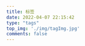 ```yaml
---
title: 标签
date: 2022-04-07 22:15:42
type: "tags"
top_img: './img/tagImg.jpg'
comments: false
---
```

